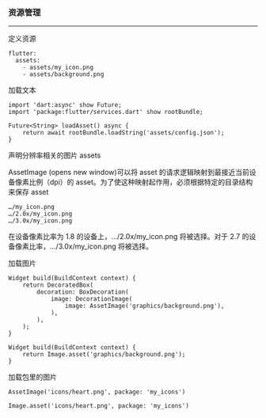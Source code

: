 ### 资源管理

---

定义资源

```
flutter:
  assets:
    - assets/my_icon.png
    - assets/background.png
```

加载文本

```
import 'dart:async' show Future;
import 'package:flutter/services.dart' show rootBundle;

Future<String> loadAsset() async {
    return await rootBundle.loadString('assets/config.json');
}
```

声明分辨率相关的图片 assets

AssetImage (opens new window)可以将 asset 的请求逻辑映射到最接近当前设备像素比例（dpi）的 asset。为了使这种映射起作用，必须根据特定的目录结构来保存 asset

```
…/my_icon.png
…/2.0x/my_icon.png
…/3.0x/my_icon.png
```

在设备像素比率为 1.8 的设备上，.../2.0x/my_icon.png 将被选择。对于 2.7 的设备像素比率，.../3.0x/my_icon.png 将被选择。

加载图片

```
Widget build(BuildContext context) {
    return DecoratedBox(
        decoration: BoxDecoration(
            image: DecorationImage(
                image: AssetImage('graphics/background.png'),
            ),
        ),
    );
}

Widget build(BuildContext context) {
    return Image.asset('graphics/background.png');
}
```

加载包里的图片

```
AssetImage('icons/heart.png', package: 'my_icons')

Image.asset('icons/heart.png', package: 'my_icons')
```
